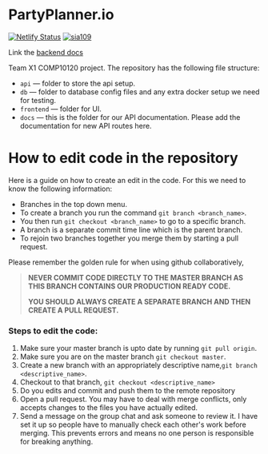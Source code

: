 # PartyPlanner.io

[![Netlify Status](https://api.netlify.com/api/v1/badges/a8270273-c66b-419e-9906-53700823fa34/deploy-status)](https://app.netlify.com/sites/pedantic-volhard-92b910/deploys)
[![sia109](https://circleci.com/gh/sai109/ParyPlanner.svg?style=svg)](https://app.circleci.com/pipelines/github/sai109/ParyPlanner)

Link the [backend docs](https://pedantic-volhard-92b910.netlify.app)

Team X1 COMP10120 project.
The repository has the following file structure:

- `api` &mdash; folder to store the api setup.
- `db` &mdash; folder to database config files and any extra docker setup we need for testing.
- `frontend` &mdash; folder for UI.
- `docs` &mdash; this is the folder for our API documentation. Please add the documentation for new API routes here.

# How to edit code in the repository
Here is a guide on how to create an edit in the code. 
For this we need to know the following information:
- Branches in the top down menu.
- To create a branch you run the command `git branch <branch_name>`.
- You then run `git checkout <branch_name>` to go to a specific branch.
- A branch is a separate commit time line which is the parent branch.
- To rejoin two branches together you merge them by starting a pull request.

Please remember the golden rule for when using github collaboratively,

>**NEVER COMMIT CODE DIRECTLY TO THE MASTER BRANCH AS THIS BRANCH CONTAINS OUR PRODUCTION READY CODE.**
>
>**YOU SHOULD ALWAYS CREATE A SEPARATE BRANCH AND THEN CREATE A PULL REQUEST.**

### Steps to edit the code:
1. Make sure your master branch is upto date by running `git pull origin`.
2. Make sure you are on the master branch `git checkout master`.
3. Create a new branch with an appropriately descriptive name,`git branch <descriptive_name>`.
4. Checkout to that branch, `git checkout <descriptive_name>`
5. Do you edits and commit and push them to the remote repository
6. Open a pull request. You may have to deal with merge conflicts,
   only accepts changes to the files you have actually edited.
7. Send a message on the group chat and ask someone to review it.
   I have set it up so people have to manually check each other's work before merging.
   This prevents errors and means no one person is responsible for breaking anything.
